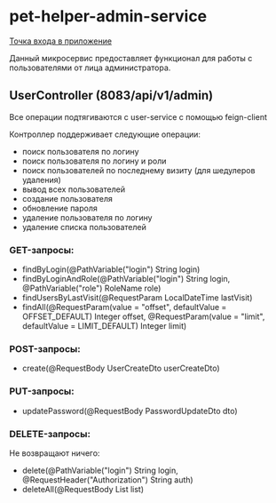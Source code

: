 # pet-helper-admin-service

[Точка входа в приложение](https://github.com/vitmvit/pet-helper-api-gateway-service)

Данный микросервис предоставляет функционал для работы с пользователями от лица администратора.

## UserController (8083/api/v1/admin)

Все операции подтягиваются с user-service с помощью feign-client

Контроллер поддерживает следующие операции:

- поиск пользователя по логину
- поиск пользователя по логину и роли
- поиск пользователей по последнему визиту (для шедулеров удаления)
- вывод всех пользователей
- создание пользователя
- обновление пароля
- удаление пользователя по логину
- удаление списка пользователей

### GET-запросы:

- findByLogin(@PathVariable("login") String login)
- findByLoginAndRole(@PathVariable("login") String login, @PathVariable("role") RoleName role)
- findUsersByLastVisit(@RequestParam LocalDateTime lastVisit)
- findAll(@RequestParam(value = "offset", defaultValue = OFFSET_DEFAULT) Integer offset, @RequestParam(value = "limit",
  defaultValue = LIMIT_DEFAULT) Integer limit)

### POST-запросы:

- create(@RequestBody UserCreateDto userCreateDto)

### PUT-запросы:

- updatePassword(@RequestBody PasswordUpdateDto dto)

### DELETE-запросы:

Не возвращают ничего:

- delete(@PathVariable("login") String login, @RequestHeader("Authorization") String auth)
- deleteAll(@RequestBody List<UserDto> list)